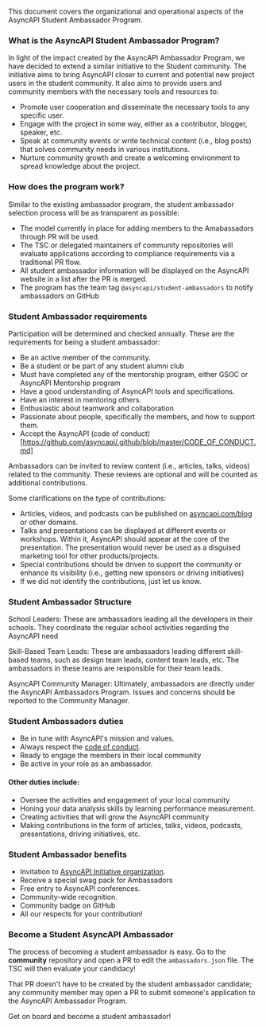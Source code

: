 This document covers the organizational and operational aspects of the AsyncAPI Student Ambassador Program.

### What is the AsyncAPI Student Ambassador Program?

In light of the impact created by the AsyncAPI Ambassador Program, we have decided to extend a similar initiative to the Student community. The initiative aims to bring AsyncAPI closer to current and potential new project users in the student community. It also aims to provide users and community members with the necessary tools and resources to:

- Promote user cooperation and disseminate the necessary tools to any specific user.
- Engage with the project in some way, either as a contributor, blogger, speaker, etc.
- Speak at community events or write technical content (i.e., blog posts) that solves community needs in various institutions. 
- Nurture community growth and create a welcoming environment to spread knowledge about the project.

### How does the program work?
Similar to the existing ambassador program, the student ambassador selection process will be as transparent as possible:
- The model currently in place for adding members to the Amabassadors through PR will be used.
- The TSC or delegated maintainers of community repositories will evaluate applications according to compliance requirements via a traditional PR flow.
- All student ambassador information will be displayed on the AsyncAPI website in a list after the PR is merged.
- The program has the team tag `@asyncapi/student-ambassadors` to notify ambassadors on GitHub

### Student Ambassador requirements

Participation will be determined and checked annually. These are the requirements for being a student ambassador:

- Be an active member of the community.
- Be a student or be part of any student alumni club
- Must have completed any of the mentorship program, either GSOC or AsyncAPI Mentorship program
- Have a good understanding of AsyncAPI tools and specifications.
- Have an interest in mentoring others.
- Enthusiastic about teamwork and collaboration
- Passionate about people, specifically the members, and how to support them.
- Accept the AsyncAPI (code of conduct)[https://github.com/asyncapi/.github/blob/master/CODE_OF_CONDUCT.md]

Ambassadors can be invited to review content (i.e., articles, talks, videos) related to the community. These reviews are optional and will be counted as additional contributions.

Some clarifications on the type of contributions:
    
- Articles, videos, and podcasts can be published on [asyncapi.com/blog](https://www.asyncapi.com/blog) or other domains. 
- Talks and presentations can be displayed at different events or workshops. Within it, AsyncAPI should appear at the core of the presentation. The presentation would never be used as a disguised marketing tool for other products/projects.
- Special contributions should be driven to support the community or enhance its visibility (i.e., getting new sponsors or driving initiatives) 
- If we did not identify the contributions, just let us know.
         
### Student Ambassador Structure

School Leaders: These are ambassadors leading all the developers in their schools. They coordinate the regular school activities regarding the AsyncAPI need


Skill-Based Team Leads: These are ambassadors leading different skill-based teams, such as design team leads, content team leads, etc. The ambassadors in these teams are responsible for their team leads.

AsyncAPI Community Manager: Ultimately, ambassadors are directly under the AsyncAPI Ambassadors Program. Issues and concerns should be reported to the Community Manager.

   
### Student Ambassadors duties

- Be in tune with AsyncAPI's mission and values.
- Always respect the [code of conduct](https://github.com/asyncapi/.github/blob/master/CODE_OF_CONDUCT.md).
- Ready to engage the members in their local community
- Be active in your role as an ambassador.

#### Other duties include:

- Oversee the activities and engagement of your local community
- Honing your data analysis skills by learning performance measurement.
- Creating activities that will grow the AsyncAPI community
- Making contributions in the form of articles, talks, videos, podcasts, presentations, driving initiatives, etc.


### Student Ambassador benefits

- Invitation to [AsyncAPI Initiative organization](https://github.com/orgs/asyncapi/people).
- Receive a special swag pack for Ambassadors 
- Free entry to AsyncAPI conferences.
- Community-wide recognition.
- Community badge on GitHub
- All our respects for your contribution!

### Become a Student AsyncAPI Ambassador

The process of becoming a student ambassador is easy. Go to the **community** repository and open a PR to edit the `ambassadors.json` file. The TSC will then evaluate your candidacy!

That PR doesn't have to be created by the student ambassador candidate; any community member may open a PR to submit someone's application to the AsyncAPI Ambassador Program. 

Get on board and become a student ambassador!
